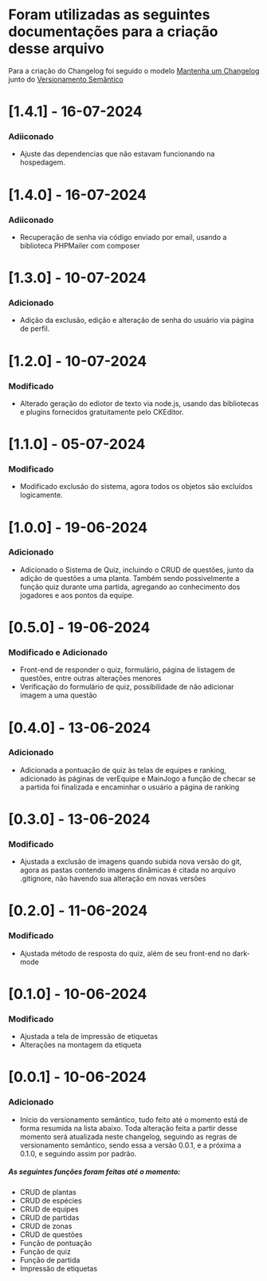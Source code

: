 # Foram utilizadas as seguintes documentações para a criação desse arquivo

Para a criação do Changelog foi seguido o modelo [Mantenha um Changelog](https://keepachangelog.com/pt-BR/1.0.0/) junto do [Versionamento Semântico](https://semver.org/lang/pt-BR/)

# [1.4.1] - 16-07-2024
### Adiiconado
- Ajuste das dependencias que não estavam funcionando na hospedagem.

# [1.4.0] - 16-07-2024
### Adiiconado
- Recuperação de senha via código enviado por email, usando a biblioteca PHPMailer com composer

# [1.3.0] - 10-07-2024
### Adicionado
- Adição da exclusão, edição e alteração de senha do usuário via página de perfil.

# [1.2.0] - 10-07-2024
### Modificado
- Alterado geração do ediotor de texto via node.js, usando das bibliotecas e plugins fornecidos gratuitamente pelo CKEditor.

# [1.1.0] - 05-07-2024
### Modificado
- Modificado exclusão do sistema, agora todos os objetos são excluídos logicamente.

# [1.0.0] - 19-06-2024
### Adicionado
- Adicionado o Sistema de Quiz, incluindo o CRUD de questões, junto da adição de questões a uma planta. Também sendo possivelmente a função quiz durante uma partida, agregando ao conhecimento dos jogadores e aos pontos da equipe.

# [0.5.0] - 19-06-2024
### Modificado e Adicionado
- Front-end de responder o quiz, formulário, página de listagem de questões, entre outras alterações menores
- Verificação do formulário de quiz, possibilidade de não adicionar imagem a uma questão

# [0.4.0] - 13-06-2024
### Adicionado
- Adicionada a pontuação de quiz às telas de equipes e ranking, adicionado às páginas de verEquipe e MainJogo a função de checar se a partida foi finalizada e encaminhar o usuário a página de ranking

# [0.3.0] - 13-06-2024
### Modificado
- Ajustada a exclusão de imagens quando subida nova versão do git, agora as pastas contendo imagens dinâmicas é citada no arquivo .gitignore, não havendo sua alteração em novas versões

# [0.2.0] - 11-06-2024
### Modificado
- Ajustada método de resposta do quiz, além de seu front-end no dark-mode

# [0.1.0] - 10-06-2024
### Modificado
- Ajustada a tela de impressão de etiquetas
- Alterações na montagem da etiqueta

# [0.0.1] - 10-06-2024
### Adicionado
- Início do versionamento semântico, tudo feito até o momento está de forma resumida na lista abaixo. Toda alteração feita a partir desse momento será atualizada neste changelog, seguindo as regras de versionamento semântico, sendo essa a versão 0.0.1, e a próxima a 0.1.0, e seguindo assim por padrão.

##### As seguintes funções foram feitas até o momento:
- CRUD de plantas
- CRUD de espécies
- CRUD de equipes
- CRUD de partidas
- CRUD de zonas
- CRUD de questões
- Função de pontuação 
- Função de quiz 
- Função de partida
- Impressão de etiquetas
